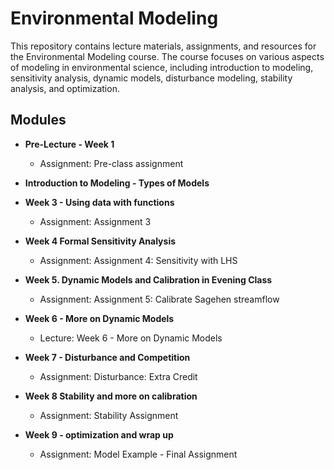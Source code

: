# Environmental Modeling

This repository contains lecture materials, assignments, and resources for the Environmental Modeling course. The course focuses on various aspects of modeling in environmental science, including introduction to modeling, sensitivity analysis, dynamic models, disturbance modeling, stability analysis, and optimization.

## Modules

- **Pre-Lecture - Week 1**
  - Assignment: Pre-class assignment

- **Introduction to Modeling - Types of Models**

- **Week 3 - Using data with functions**
  - Assignment: Assignment 3

- **Week 4 Formal Sensitivity Analysis**
  - Assignment: Assignment 4: Sensitivity with LHS

- **Week 5. Dynamic Models and Calibration in Evening Class**
  - Assignment: Assignment 5: Calibrate Sagehen streamflow

- **Week 6 - More on Dynamic Models**
  - Lecture: Week 6 - More on Dynamic Models

- **Week 7 - Disturbance and Competition**
  - Assignment: Disturbance: Extra Credit

- **Week 8 Stability and more on calibration**
  - Assignment: Stability Assignment

- **Week 9 - optimization and wrap up**
  - Assignment: Model Example - Final Assignment
